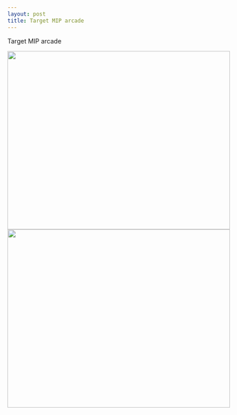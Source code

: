 ```yaml
---
layout: post
title: Target MIP arcade
---
```


Target MIP arcade

<img src="{{ site.baseurl }}/images/Target MIP Arcade 2.jpg" class="responsive" width="500" height="400" />

<img src="{{ site.baseurl }}/images/Target MIP arcade.jpg" class="responsive" width="500" height="400" />
